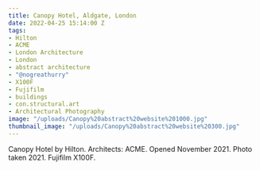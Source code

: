 ```yaml
---
title: Canopy Hotel, Aldgate, London
date: 2022-04-25 15:14:00 Z
tags:
- Hilton
- ACME
- London Architecture
- London
- abstract architecture
- "@nogreathurry"
- X100F
- Fujifilm
- buildings
- con.structural.art
- Architectural Photography
image: "/uploads/Canopy%20abstract%20website%201000.jpg"
thumbnail_image: "/uploads/Canopy%20abstract%20website%20300.jpg"
---
```


Canopy Hotel by Hilton. Architects: ACME. Opened November 2021. Photo taken 2021. Fujifilm X100F.